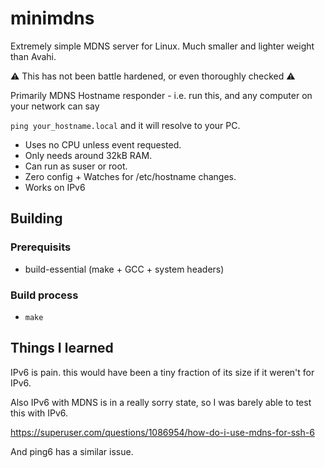 # minimdns

Extremely simple MDNS server for Linux. Much smaller and lighter weight than Avahi.

⚠️ This has not been battle hardened, or even thoroughly checked ⚠️

Primarily MDNS Hostname responder - i.e. run this, and any computer on your network can say

`ping your_hostname.local`  and it will resolve to your PC.

 * Uses no CPU unless event requested.
 * Only needs around 32kB RAM.
 * Can run as suser or root.
 * Zero config + Watches for /etc/hostname changes.
 * Works on IPv6

## Building

### Prerequisits
 * build-essential (make + GCC + system headers)

### Build process
 * `make`

## Things I learned

IPv6 is pain.  this would have been a tiny fraction of its size if it weren't for IPv6.

Also IPv6 with MDNS is in a really sorry state, so I was barely able to test this with IPv6.

https://superuser.com/questions/1086954/how-do-i-use-mdns-for-ssh-6

And ping6 has a similar issue.

